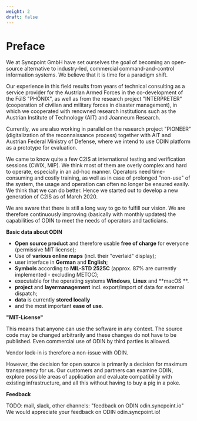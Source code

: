 ```yaml
---
weight: 2
draft: false
---
```


# Preface

We at Syncpoint <r>GmbH</r> have set ourselves the goal of becoming an open-source alternative to industry-led, commercial command-and-control information systems. We believe that it is time for a paradigm shift.

Our experience in this field results from years of technical consulting as a service provider for the Austrian Armed Forces in the co-development of the FüIS "PHÖNIX", as well as from the research project "INTERPRETER" (cooperation of civilian and military forces in disaster management), in which we cooperated with renowned research institutions such as the Austrian Institute of Technology (AIT) and Joanneum Research.

Currently, we are also working in parallel on the research project "PIONEER" (digitalization of the reconnaissance process) together with AIT and Austrian Federal Ministry of Defense, where we intend to use ODIN platform as a prototype for evaluation.

We came to know quite a few C2IS at international testing and verification sessions (CWIX, MIP). We think most of them are overly complex and hard to operate, especially in an ad-hoc manner.
Operators need time-consuming and costly training, as well as in case of prolonged "non-use" of the system, the usage and operation can often no longer be ensured easily. We think that we can do better. Hence we started out to develop a new generation of C2IS as of March 2020.

We are aware that there is still a long way to go to fulfill our vision. We are therefore continuously improving (basically with monthly updates) the capabilities of ODIN to meet the needs of operators and tacticians.



**Basic data about ODIN**

- **Open source product** and therefore usable **free of charge** for everyone (permissive MIT license);
- Use of **various online maps** (incl. their "overlaid" display);
- user interface in **German** and **English**;
- **Symbols** according to **MIL-STD 2525C** (approx. 87% are currently implemented - excluding METOC);
- executable for the operating systems **Windows**, **Linux** and **macOS **.
- **project** and **layermanagement** incl. export/import of data for external dispatch;
- **data** is currently **stored locally**
- and the most important **ease of use**.



**"MIT-License"**

This means that anyone can use the software in any context. The source code may be changed arbitrarily and these changes do not have to be published. Even commercial use of ODIN by third parties is allowed.

Vendor lock-in is therefore a non-issue with ODIN.

However, the decision for open source is primarily a decision for maximum transparency for us. Our customers and partners can examine ODIN, explore possible areas of application and evaluate compatibility with existing infrastructure, and all this without having to buy a pig in a poke.



**Feedback**

TODO: mail, slack, other channels: "feedback on ODIN odin.syncpoint.io"
We would appreciate your feedback on ODIN odin.syncpoint.io!


